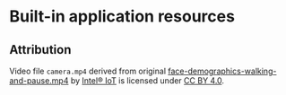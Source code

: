 # Built-in application resources

## Attribution

Video file `camera.mp4` derived from original [face-demographics-walking-and-pause.mp4](https://github.com/intel-iot-devkit/sample-videos) by [Intel® IoT](https://software.intel.com/content/www/us/en/develop/topics/iot.html) is licensed under [CC BY 4.0](https://github.com/intel-iot-devkit/sample-videos/blob/master/LICENSE).
